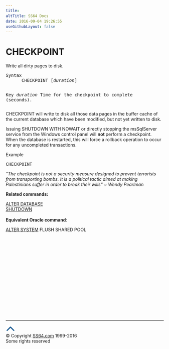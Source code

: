 ```yaml
---
title:
altTitle: SS64 Docs
date: 2016-09-04 19:26:55
useGithubLayout: false
---
```

<!-- #BeginLibraryItem "/Library/head_sql.lbi" --><!-- #EndLibraryItem --><h1>CHECKPOINT</h1>
<p>Write all dirty pages to disk.</p>
<pre>Syntax
      CHECKPOINT [<i>duration</i>]

Key<i>
   </i><i>duration</i>    Time for the checkpoint to complete (seconds).</pre>
<p>     CHECKPOINT will write to disk all  those data pages  in the buffer cache of the current database which have been modified, but not yet written to disk. </p>
<p>Issuing SHUTDOWN WITH NOWAIT or directly stopping the msSqlServer service from the Windows control panel will <b>not </b>perform a checkpoint. When the database is restarted, this will force a rollback operation to occur for any uncompleted transactions. </p>
<p>Example</p>
<pre>CHECKPOINT</pre>
<p class="quote"><i>"The checkpoint is not a security 
  measure designed to prevent terrorists from transporting bombs. It is 
  a political tactic aimed at making Palestinians suffer in order to
  break their wills"
~ Wendy Pearlman</i></p>
<p><b>Related commands:</b></p>
<p>  <a href="database_a.html">ALTER DATABASE</a><br>
  <a href="shutdown.html">SHUTDOWN</a><br>
  <br>
<b>Equivalent Oracle command</b>:</p>
<p> <a href="../ora/system_a.html">ALTER SYSTEM</a> FLUSH SHARED POOL</p><!-- #BeginLibraryItem "/Library/foot_sql.lbi" --><p>
<!-- ss64-sql -->
<ins class="adsbygoogle" style="display:inline-block;width:300px;height:250px" data-ad-client="ca-pub-6140977852749469" data-ad-slot="6953563613"></ins>
<script>
(adsbygoogle = window.adsbygoogle || []).push({});
</script></p>
<hr>
<div id="bl" class="footer"><a href="checkpoint.html#"><img src="../images/top.png" width="30" height="22" alt="Back to the Top"></a></div>
<div id="br" class="footer, tagline">© Copyright <a href="http://ss64.com/">SS64.com</a> 1999-2016<br>
Some rights reserved</div><!-- #EndLibraryItem -->

